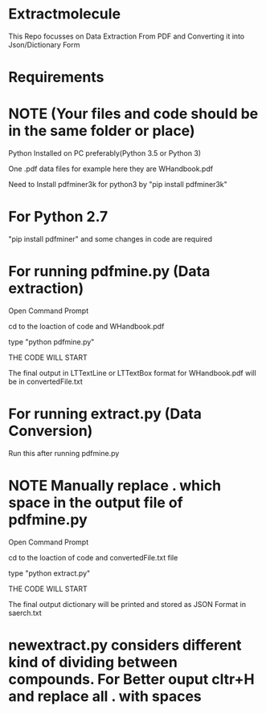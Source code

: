 # Extractmolecule

This Repo focusses on Data Extraction From PDF and Converting it into Json/Dictionary Form

# Requirements 
# NOTE (Your files and code should be in the same folder or place)
Python Installed on PC preferably(Python 3.5 or Python 3)

One .pdf data files for example here they are WHandbook.pdf 

Need to Install pdfminer3k for python3 by "pip install pdfminer3k"

# For Python 2.7

"pip install pdfminer" and some changes in code are required

# For running pdfmine.py (Data extraction)

Open Command Prompt

cd to the loaction of code and WHandbook.pdf

type "python pdfmine.py"

THE CODE WILL START

The final output in LTTextLine or LTTextBox format for WHandbook.pdf will be in convertedFile.txt 

# For running extract.py (Data Conversion)

Run this after running pdfmine.py

# NOTE Manually replace . which space in the output file of pdfmine.py

Open Command Prompt

cd to the loaction of code and convertedFile.txt file

type "python extract.py"

THE CODE WILL START

The final output dictionary will be printed and stored as JSON Format in saerch.txt 

# newextract.py considers different kind of dividing between compounds. For Better ouput cltr+H and replace all . with spaces
